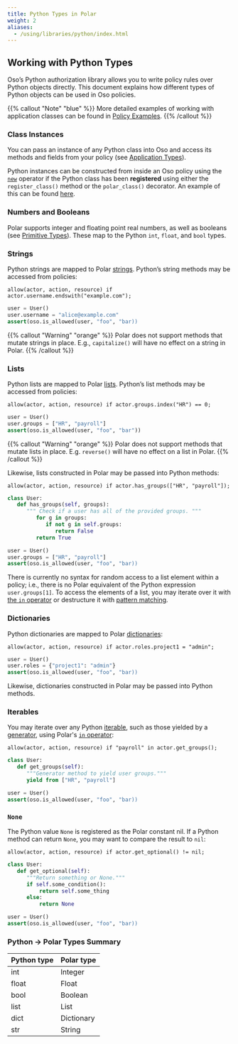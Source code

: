 ```yaml
---
title: Python Types in Polar
weight: 2
aliases:
  - /using/libraries/python/index.html
---
```


## Working with Python Types

Oso’s Python authorization library allows you to write policy rules over Python
objects directly. This document explains how different types of Python objects
can be used in Oso policies.

{{% callout "Note" "blue" %}}
More detailed examples of working with application classes can be found in
[Policy Examples](learn/examples).
{{% /callout %}}

### Class Instances

You can pass an instance of any Python class into Oso and access its methods
and fields from your policy (see [Application
Types](learn/policies/application-types)).

<!-- TODO(gj): link to API docs. -->

Python instances can be constructed from inside an Oso policy using the
[`new`](polar-syntax#new) operator if the Python class has been **registered**
using either the `register_class()` method or the `polar_class()` decorator. An
example of this can be found [here](learn/policies/application-types).

### Numbers and Booleans

Polar supports integer and floating point real numbers, as well as booleans
(see [Primitive Types](polar-syntax#primitive-types)). These map to the Python
`int`, `float`, and `bool` types.

### Strings

Python strings are mapped to Polar [strings](polar-syntax#strings). Python’s
string methods may be accessed from policies:

```polar
allow(actor, action, resource) if actor.username.endswith("example.com");
```

```python
user = User()
user.username = "alice@example.com"
assert(oso.is_allowed(user, "foo", "bar))
```

{{% callout "Warning" "orange" %}}
  Polar does not support methods that mutate strings in place. E.g.,
  `capitalize()` will have no effect on a string in Polar.
{{% /callout %}}

### Lists

Python lists are mapped to Polar [lists](polar-syntax#lists). Python’s list
methods may be accessed from policies:

```polar
allow(actor, action, resource) if actor.groups.index("HR") == 0;
```

```python
user = User()
user.groups = ["HR", "payroll"]
assert(oso.is_allowed(user, "foo", "bar"))
```

{{% callout "Warning" "orange" %}}
  Polar does not support methods that mutate lists in place. E.g. `reverse()`
  will have no effect on a list in Polar.
{{% /callout %}}

Likewise, lists constructed in Polar may be passed into Python methods:

```polar
allow(actor, action, resource) if actor.has_groups(["HR", "payroll"]);
```

```python
class User:
   def has_groups(self, groups):
      """ Check if a user has all of the provided groups. """
         for g in groups:
            if not g in self.groups:
               return False
         return True

user = User()
user.groups = ["HR", "payroll"]
assert(oso.is_allowed(user, "foo", "bar))
```

There is currently no syntax for random access to a list element within a
policy; i.e., there is no Polar equivalent of the Python expression
`user.groups[1]`. To access the elements of a list, you may iterate over it
with [the `in` operator](polar-syntax#in-list-membership) or destructure it
with [pattern matching](polar-syntax#patterns-and-matching).

### Dictionaries

Python dictionaries are mapped to Polar
[dictionaries](polar-syntax#dictionaries):

```polar
allow(actor, action, resource) if actor.roles.project1 = "admin";
```

```python
user = User()
user.roles = {"project1": "admin"}
assert(oso.is_allowed(user, "foo", "bar))
```

Likewise, dictionaries constructed in Polar may be passed into Python methods.

### Iterables

You may iterate over any Python
[iterable](https://docs.python.org/3/glossary.html#term-iterable), such as
those yielded by a
[generator](https://docs.python.org/3/glossary.html#term-generator), using
Polar's [`in` operator](polar-syntax#in-list-membership):

```polar
allow(actor, action, resource) if "payroll" in actor.get_groups();
```

```python
class User:
   def get_groups(self):
      """Generator method to yield user groups."""
      yield from ["HR", "payroll"]

user = User()
assert(oso.is_allowed(user, "foo", "bar))
```

### `None`

The Python value `None` is registered as the Polar constant nil. If a Python
method can return `None`, you may want to compare the result to `nil`:

```polar
allow(actor, action, resource) if actor.get_optional() != nil;
```

```python
class User:
   def get_optional(self):
      """Return something or None."""
      if self.some_condition():
          return self.some_thing
      else:
          return None

user = User()
assert(oso.is_allowed(user, "foo", "bar))
```

### Python → Polar Types Summary

| Python type | Polar type |
| ----------- | ---------- |
| int         | Integer    |
| float       | Float      |
| bool        | Boolean    |
| list        | List       |
| dict        | Dictionary |
| str         | String     |
